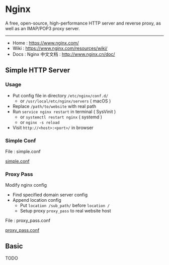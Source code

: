 # Nginx

A free, open-source, high-performance HTTP server and reverse proxy, as well as an IMAP/POP3 proxy server.

---

-   Home : https://www.nginx.com/
-   Wiki : https://www.nginx.com/resources/wiki/
-   Docs : Nginx 中文文档 : http://www.nginx.cn/doc/

## Simple HTTP Server

### Usage

-   Put config file in directory `/etc/nginx/conf.d/`
    -   or `/usr/local/etc/nginx/servers` ( macOS )
-   Replace `/path/to/website` with real path
-   Run `service nginx restart` in terminal ( SysVinit )
    -   or `systemctl restart nginx` ( systemd )
    -   or `nginx -s reload`
-   Visit `http://<host>:<port>/` in browser

### Simple Conf

File : simple.conf

[simple.conf](./simple.conf ":include :type=code nginx")

### Proxy Pass

Modify nginx config

-   Find specified domain server config
-   Append location config
    -   Put `location /sub_path/` before `location /`
    -   Setup proxy `proxy_pass` to real website host

File : proxy_pass.conf

[proxy_pass.conf](./proxy_pass.conf ":include :type=code nginx")

## Basic

TODO
